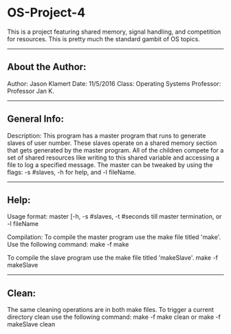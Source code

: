 # OS-Project-4
This is a project featuring shared memory, signal handling, and competition for resources. This is pretty much the standard gambit of OS topics.

----------------------------------------------------------------------
About the Author:
----------------------------------------------------------------------
Author: Jason Klamert
Date: 11/5/2016
Class: Operating Systems
Professor: Professor Jan K.

----------------------------------------------------------------------
General Info:
----------------------------------------------------------------------
Description:
This program has a master program that runs to generate slaves of user
number. These slaves operate on a shared memory section that gets 
generated by the master program. All of the children compete for a set
of shared resources like writing to this shared variable and accessing
a file to log a specified message. The master can be tweaked by using
the flags: -s #slaves, -h for help, and -l fileName.

----------------------------------------------------------------------
Help:
----------------------------------------------------------------------
Usage format: master [-h, -s #slaves,
-t #seconds till master termination, or -l fileName

Compilation:
To compile the master program use the make file titled 'make'.
Use the following command: 
	make -f make

To compile the slave program use the make file titled 'makeSlave'.
	make -f makeSlave

---------------------------------------------------------------------
Clean:
---------------------------------------------------------------------
The same cleaning operations are in both make files. To trigger a
current directory clean use the following command:
	make -f make clean
	or
	make -f makeSlave clean

